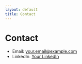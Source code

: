 ```yaml
---
layout: default
title: Contact
---
```


# Contact

- Email: your.email@example.com  
- LinkedIn: [Your LinkedIn](https://linkedin.com/in/yourprofile)  
